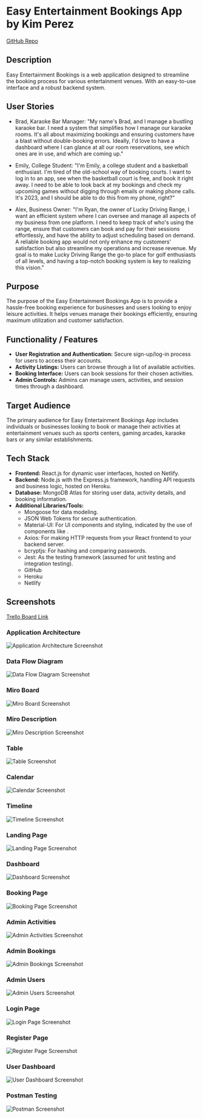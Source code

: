 # Easy Entertainment Bookings App by Kim Perez

[GitHub Repo](https://github.com/KXP-Dev/booking-app)

## Description

Easy Entertainment Bookings is a web application designed to streamline the booking process for various entertainment venues. With an easy-to-use interface and a robust backend system.

## User Stories

- Brad, Karaoke Bar Manager:
"My name's Brad, and I manage a bustling karaoke bar. I need a system that simplifies how I manage our karaoke rooms. It's all about maximizing bookings and ensuring customers have a blast without double-booking errors. Ideally, I'd love to have a dashboard where I can glance at all our room reservations, see which ones are in use, and which are coming up."

- Emily, College Student:
"I'm Emily, a college student and a basketball enthusiast. I'm tired of the old-school way of booking courts. I want to log in to an app, see when the basketball court is free, and book it right away. I need to be able to look back at my bookings and check my upcoming games without digging through emails or making phone calls. It's 2023, and I should be able to do this from my phone, right?"

- Alex, Business Owner:
"I'm Ryan, the owner of Lucky Driving Range, I want an efficient system where I can oversee and manage all aspects of my business from one platform. I need to keep track of who's using the range, ensure that customers can book and pay for their sessions effortlessly, and have the ability to adjust scheduling based on demand. A reliable booking app would not only enhance my customers' satisfaction but also streamline my operations and increase revenue. My goal is to make Lucky Driving Range the go-to place for golf enthusiasts of all levels, and having a top-notch booking system is key to realizing this vision."

## Purpose

The purpose of the Easy Entertainment Bookings App is to provide a hassle-free booking experience for businesses and users looking to enjoy leisure activities. It helps venues manage their bookings efficiently, ensuring maximum utilization and customer satisfaction.

## Functionality / Features

- **User Registration and Authentication:** Secure sign-up/log-in process for users to access their accounts.
- **Activity Listings:** Users can browse through a list of available activities.
- **Booking Interface:** Users can book sessions for their chosen activities.
- **Admin Controls:** Admins can manage users, activities, and session times through a dashboard.

## Target Audience

The primary audience for Easy Entertainment Bookings App includes individuals or businesses looking to book or manage their activities at entertainment venues such as sports centers, gaming arcades, karaoke bars or any similar establishments.

## Tech Stack

- **Frontend:** React.js for dynamic user interfaces, hosted on Netlify.
- **Backend:** Node.js with the Express.js framework, handling API requests and business logic, hosted on Heroku.
- **Database:** MongoDB Atlas for storing user data, activity details, and booking information.
- **Additional Libraries/Tools:**
  - Mongoose for data modeling.
  - JSON Web Tokens for secure authentication.
  - Material-UI: For UI components and styling, indicated by the use of components like .
  - Axios: For making HTTP requests from your React frontend to your backend server.
  - bcryptjs: For hashing and comparing passwords.
  - Jest: As the testing framework (assumed for unit testing and integration testing).
  - GitHub
  - Heroku
  - Netlify

## Screenshots

[Trello Board Link](https://trello.com/invite/b/5ibKl9tk/ATTIb7e9296002936b0383d898c253120693607CB7E7/booking-app)

### Application Architecture
![Application Architecture Screenshot](img/application_architecture.jpg)

### Data Flow Diagram
![Data Flow Diagram Screenshot](img/dataflowdiagram.jpg)

### Miro Board
![Miro Board Screenshot](/img/board.jpg)

### Miro Description
![Miro Description Screenshot](img/description.jpg)

### Table
![Table Screenshot](img/table.jpg)

### Calendar
![Calendar Screenshot](img/calendar.jpg)

### Timeline
![Timeline Screenshot](img/timeline.jpg)

### Landing Page
![Landing Page Screenshot](img/landingpage.jpg)

### Dashboard
![Dashboard Screenshot](img/adminuserdash.jpg)

### Booking Page
![Booking Page Screenshot](img/bookingactivities.jpg)

### Admin Activities
![Admin Activities Screenshot](img/admin-activities.jpg)

### Admin Bookings
![Admin Bookings Screenshot](img/admin-bookings.jpg)

### Admin Users
![Admin Users Screenshot](img/admin-users.jpg)

### Login Page
![Login Page Screenshot](img/login.jpg)

### Register Page
![Register Page Screenshot](img/register.jpg)

### User Dashboard
![User Dashboard Screenshot](img/user-dashboard.jpg)

### Postman Testing
![Postman Screenshot](img/register.jpg)

